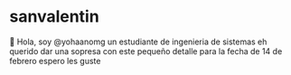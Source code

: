 # sanvalentin
👋 Hola, soy @yohaanomg un estudiante de ingenieria de sistemas eh querido dar una sopresa con este pequeño detalle para 
la fecha de 14 de febrero espero les guste
